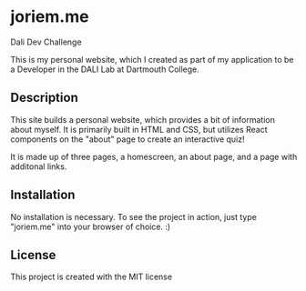 # joriem.me
Dali Dev Challenge

This is my personal website, which I created as part of my application to be a Developer in the DALI Lab at Dartmouth College. 

## Description
This site builds a personal website, which provides a bit of information about myself. It is primarily built in HTML and CSS, but utilizes React components on the "about" page to create an interactive quiz!

It is made up of three pages, a homescreen, an about page, and a page with additonal links. 


## Installation
No installation is necessary. To see the project in action, just type "joriem.me" into your browser of choice. :)

## License 
This project is created with the MIT license
